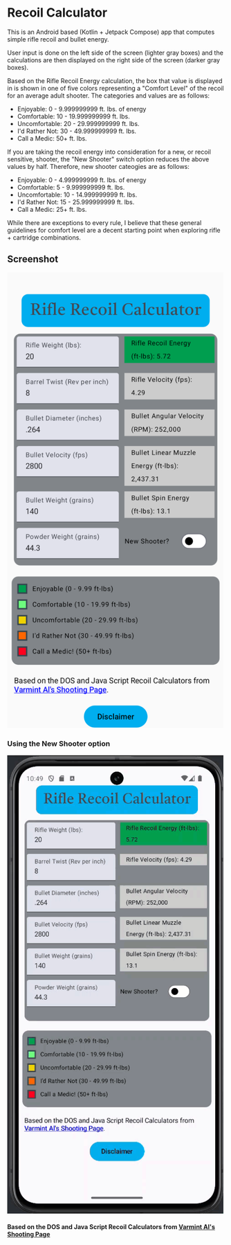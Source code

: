 # Recoil Calculator
This is an Android based (Kotlin + Jetpack Compose) app that computes simple rifle recoil and
bullet energy.

User input is done on the left side of the screen (lighter gray boxes) and the calculations are then
displayed on the right side of the screen (darker gray boxes). 

Based on the Rifle Recoil Energy calculation, the box that value is displayed in is shown in one of
five colors representing a "Comfort Level" of the recoil for an average adult shooter. The categories
and values are as follows:

+ Enjoyable: 0 - 9.999999999 ft. lbs. of energy
+ Comfortable: 10 - 19.999999999 ft. lbs.
+ Uncomfortable: 20 - 29.999999999 ft. lbs.
+ I'd Rather Not: 30 - 49.999999999 ft. lbs.
+ Call a Medic: 50+ ft. lbs.

If you are taking the recoil energy into consideration for a new, or recoil sensitive, shooter, the
"New Shooter" switch option reduces the above values by half. Therefore, new shooter cateogies are
as follows:

+ Enjoyable: 0 - 4.999999999 ft. lbs. of energy
+ Comfortable: 5 - 9.999999999 ft. lbs.
+ Uncomfortable: 10 - 14.999999999 ft. lbs.
+ I'd Rather Not: 15 - 25.999999999 ft. lbs.
+ Call a Medic: 25+ ft. lbs.

While there are exceptions to every rule, I believe that these general guidelines for comfort level
are a decent starting point when exploring rifle + cartridge combinations.

## Screenshot
<img src="https://github.com/kenwalger/Recoil-Calculator/blob/main/app/src/main/res/drawable/app_screen_shot_colors.png" width="500" alt="App Screen Shot">

### Using the New Shooter option
<img src="https://github.com/kenwalger/Recoil-Calculator/blob/main/app/src/main/res/drawable/screen_shot_demo.gif" width="500" alt="Demo of 'New Shooter' Option">

#### Based on the DOS and Java Script Recoil Calculators from [Varmint Al's Shooting Page](https://www.varmintal.com/ashot.htm#Calculate_Recoil)